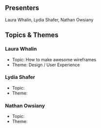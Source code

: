 ## Presenters

Laura Whalin, Lydia Shafer, Nathan Owsiany

## Topics & Themes

### Laura Whalin

* Topic: How to make awesome wireframes
* Theme: Design / User Experience

### Lydia Shafer

* Topic:
* Theme:

### Nathan Owsiany

* Topic:
* Theme:
